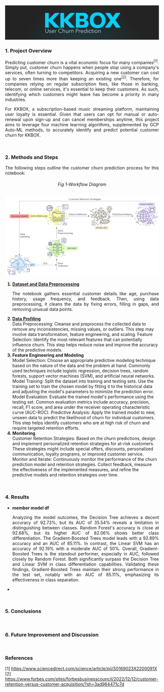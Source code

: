 <p align="center">
<img src="https://github.com/theidari/customer_churn/blob/main/assets/churn_header_light.png">
</p>
<h3>1. Project Overview</h3>
<p align="justify">
Predicting customer churn is a vital economic focus for many companies<sup>[1]</sup>. Simply put, customer churn happens when people stop using a company's services, often turning to competitors. Acquiring a new customer can cost up to seven times more than keeping an existing one<sup>[2]</sup>. Therefore, for companies relying on regular subscription fees, like those in banking, telecom, or online services, it's essential to keep their customers. As such, identifying which customers might leave has become a priority in many industries.
</p>
<p align="justify">
For KKBOX, a subscription-based music streaming platform, maintaining user loyalty is essential. Given that users can opt for manual or auto-renewal upon sign-up and can cancel memberships anytime, this project aims to leverage four machine learning algorithms, supplemented by GCP Auto-ML methods, to accurately identify and predict potential customer churn for KKBOX.</p>
<img src="https://img.shields.io/badge/ -223337.svg?style=for-the-badge" width="1500px" height="1px">
<h3>2. Methods and Steps</h3>
<p align="justify">The following steps outline the customer churn prediction process for this notebook:</p>
<h6 align="center">Fig 1-Workflow Diagram</h6>
<img src="https://github.com/theidari/customer_churn/blob/main/assets/workflowfix.png">

<ol>
<b><li><a href="https://github.com/theidari/customer_churn/tree/main/data">Dataset and Data Preprocessing</a></li></b>
<p align="justify">The notebook gathers essential customer details like age, purchase history, usage frequency, and feedback. Then, using data preprocessing, it cleans the data by fixing errors, filling in gaps, and removing unusual data points.</p>
<b><li><a href="https://theidari.github.io/customer_churn/results/data_profiling">Data Profiling</a></li></b>
  Data Preprocessing: Cleanse and preprocess the collected data to remove any inconsistencies, missing values, or outliers. This step may involve data transformation, feature engineering, and scaling.
Feature Selection: Identify the most relevant features that can potentially influence churn. This step helps reduce noise and improve the accuracy of the predictive models.
<b><li>Feature Engineering and Modeling</li></b>
Model Selection: Choose an appropriate predictive modeling technique based on the nature of the data and the problem at hand. Commonly used techniques include logistic regression, decision trees, random forests, support vector machines (SVM), and artificial neural networks.
Model Training: Split the dataset into training and testing sets. Use the training set to train the chosen model by fitting it to the historical data and adjusting the model's parameters to minimize the prediction error.
Model Evaluation: Evaluate the trained model's performance using the testing set. Common evaluation metrics include accuracy, precision, recall, F1 score, and area under the receiver operating characteristic curve (AUC-ROC).
Predictive Analysis: Apply the trained model to new, unseen data to predict the likelihood of churn for individual customers. This step helps identify customers who are at high risk of churn and require targeted retention efforts.
<b><li>Monitoring</li></b>
Customer Retention Strategies: Based on the churn predictions, design and implement personalized retention strategies for at-risk customers. These strategies might include special offers, discounts, personalized communication, loyalty programs, or improved customer service.
Monitor and Iterate: Continuously monitor the performance of the churn prediction model and retention strategies. Collect feedback, measure the effectiveness of the implemented measures, and refine the predictive models and retention strategies over time.
</ol>
<img src="https://img.shields.io/badge/ -223337.svg?style=for-the-badge" width="1500px" height="1px">
<h3>4. Results</h3>
<ul><li><b>member model df</b>
<p align="justify">Analyzing the model outcomes, the Decision Tree achieves a decent accuracy of 92.73%, but its AUC of 35.54% reveals a limitation in distinguishing between classes. Random Forest's accuracy is close at 92.68%, but its higher AUC of 82.06% shows better class differentiation. The Gradient-Boosted Trees model leads with a 92.89% accuracy and an AUC of 85.11%. In contrast, the Linear SVM has an accuracy of 92.19% with a moderate AUC of 50%. Overall, Gradient-Boosted Trees is the standout performer, especially in AUC, followed closely by Random Forest. Both significantly surpass the Decision Tree and Linear SVM in class differentiation capabilities. Validating these findings, Gradient-Boosted Trees maintain their strong performance in the test set, notably with an AUC of 85.11%, emphasizing its effectiveness in class separation.</p></li> 
<li align="justify"></li></ul>
<img src="https://img.shields.io/badge/ -223337.svg?style=for-the-badge" width="1500px" height="1px">
<h3>5. Conclusions</h3>

<img src="https://img.shields.io/badge/ -223337.svg?style=for-the-badge" width="1500px" height="1px">
<h3>6. Future Improvement and Discussion</h3>

<img src="https://img.shields.io/badge/ -223337.svg?style=for-the-badge" width="1500px" height="1px">
<h3>References</h3>

[1] https://www.sciencedirect.com/science/article/pii/S0169023X2200091X <br>
[2] https://www.forbes.com/sites/forbesbusinesscouncil/2022/12/12/customer-retention-versus-customer-acquisition/?sh=3ad964471c7d

